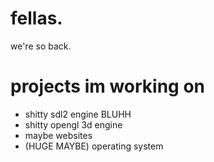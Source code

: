 # fellas.
we're so back.

# projects im working on
- shitty sdl2 engine BLUHH
- shitty opengl 3d engine 
- maybe websites
- (HUGE MAYBE) operating system
